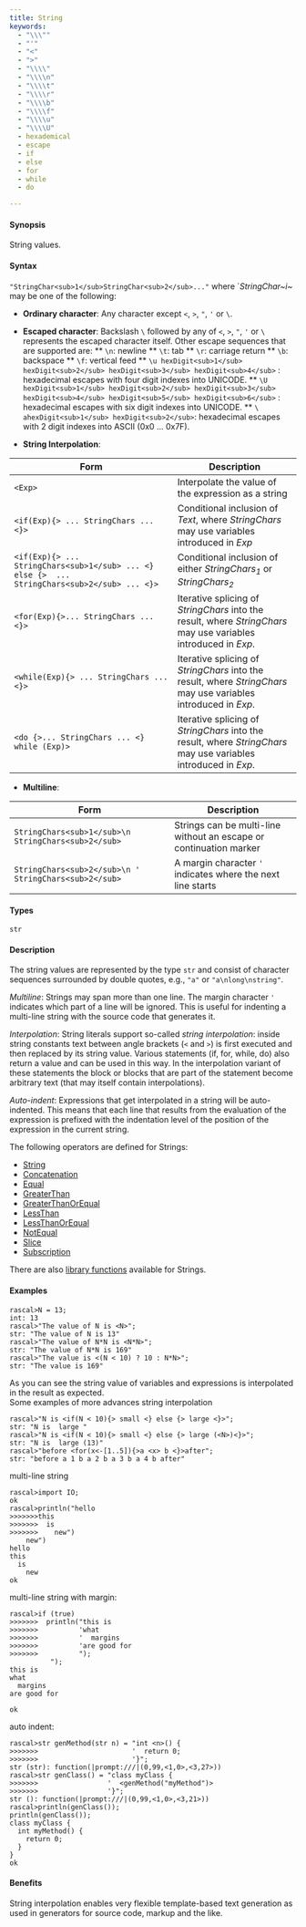 ```yaml
---
title: String
keywords:
  - "\\\""
  - "'"
  - "<"
  - ">"
  - "\\\\"
  - "\\\\n"
  - "\\\\t"
  - "\\\\r"
  - "\\\\b"
  - "\\\\f"
  - "\\\\u"
  - "\\\\U"
  - hexademical
  - escape
  - if
  - else
  - for
  - while
  - do

---
```


#### Synopsis

String values.

#### Syntax

`"StringChar<sub>1</sub>StringChar<sub>2</sub>..."`
where `_StringChar~i~_ may be one of the following:

*  __Ordinary character__: Any character except `<`, `>`, `"`, `'` or `\`.
*  __Escaped character__: Backslash `\` followed by any of  `<`, `>`, `"`, `'` or `\` represents the escaped character itself.
  Other escape sequences that are supported are:
**  `\n`: newline
**  `\t`: tab
**  `\r`: carriage return
**  `\b`: backspace
**  `\f`: vertical feed
**  `\u hexDigit<sub>1</sub> hexDigit<sub>2</sub> hexDigit<sub>3</sub> hexDigit<sub>4</sub>` : hexadecimal escapes with four digit indexes into UNICODE.
**  `\U hexDigit<sub>1</sub> hexDigit<sub>2</sub> hexDigit<sub>3</sub> hexDigit<sub>4</sub> hexDigit<sub>5</sub> hexDigit<sub>6</sub>` : hexadecimal escapes with six digit indexes into UNICODE.
**  `\ ahexDigit<sub>1</sub> hexDigit<sub>2</sub>`:  hexadecimal escapes with 2 digit indexes into ASCII (0x0 ... 0x7F).


*  __String Interpolation__: 

| Form      | Description |
| --- | --- |
| `<Exp>` | Interpolate the value of the expression as a string |
| `<if(Exp){> ... StringChars ... <}>` | Conditional inclusion of _Text_, where _StringChars_ may use variables introduced in _Exp_ |
| `<if(Exp){> ... StringChars<sub>1</sub> ... <} else {>  ... StringChars<sub>2</sub> ... <}>` | Conditional inclusion of either _StringChars<sub>1</sub>_ or _StringChars<sub>2</sub>_ |
| `<for(Exp){>... StringChars ... <}>` | Iterative splicing of _StringChars_ into the result, where _StringChars_ may use variables introduced in _Exp_. |
| `<while(Exp){> ... StringChars ... <}>` | Iterative splicing of _StringChars_ into the result, where _StringChars_ may use variables introduced in _Exp_. |
| `<do {>... StringChars ... <} while (Exp)>` | Iterative splicing of _StringChars_ into the result, where _StringChars_ may use variables introduced in _Exp_. |


*  __Multiline__:

| Form | Description  |
| --- | --- |
| `StringChars<sub>1</sub>\n StringChars<sub>2</sub> `   | Strings can be multi-line without an escape or continuation marker  |
| `StringChars<sub>2</sub>\n '  StringChars<sub>2</sub>` | A margin character `'` indicates where the next line starts  |



#### Types

`str`

#### Description

The string values are represented by the type `str` and consist of character 
sequences surrounded by double quotes, e.g., `"a"` or `"a\nlong\nstring"`.

_Multiline_: Strings may span more than one line. The margin character `'` indicates which part of a line will be ignored. This is useful for indenting a multi-line string with the source code that generates it.

_Interpolation_:  String literals support so-called _string interpolation_: 
inside string constants text between angle brackets (`<` and `>`) is first executed and then replaced by
 its string value.
Various statements (if, for, while, do) also return a value and can be used in this way.
In the interpolation variant of these statements the block or blocks that are part of the statement become arbitrary text 
(that may itself contain interpolations). 

_Auto-indent_: Expressions that get interpolated in a string will be auto-indented. This means that each line that results from the evaluation of the expression is prefixed with the indentation level of the position of the expression in the current string.

The following operators are defined for Strings:
* [String](../../../../Rascal/Expressions/Values/String)
* [Concatenation](../../../../Rascal/Expressions/Values/String/Concatenation)
* [Equal](../../../../Rascal/Expressions/Values/String/Equal)
* [GreaterThan](../../../../Rascal/Expressions/Values/String/GreaterThan)
* [GreaterThanOrEqual](../../../../Rascal/Expressions/Values/String/GreaterThanOrEqual)
* [LessThan](../../../../Rascal/Expressions/Values/String/LessThan)
* [LessThanOrEqual](../../../../Rascal/Expressions/Values/String/LessThanOrEqual)
* [NotEqual](../../../../Rascal/Expressions/Values/String/NotEqual)
* [Slice](../../../../Rascal/Expressions/Values/String/Slice)
* [Subscription](../../../../Rascal/Expressions/Values/String/Subscription)

There are also [library functions](../../../../Library/String.md) available for Strings.

#### Examples


```rascal-shell
rascal>N = 13;
int: 13
rascal>"The value of N is <N>";
str: "The value of N is 13"
rascal>"The value of N*N is <N*N>";
str: "The value of N*N is 169"
rascal>"The value is <(N < 10) ? 10 : N*N>";
str: "The value is 169"
```
As you can see the string value of variables and expressions is interpolated in the result as expected. 
<br />
Some examples of more advances string interpolation 

```rascal-shell
rascal>"N is <if(N < 10){> small <} else {> large <}>";
str: "N is  large "
rascal>"N is <if(N < 10){> small <} else {> large (<N>)<}>";
str: "N is  large (13)"
rascal>"before <for(x<-[1..5]){>a <x> b <}>after";
str: "before a 1 b a 2 b a 3 b a 4 b after"
```
multi-line string

```rascal-shell
rascal>import IO;
ok
rascal>println("hello
>>>>>>>this
>>>>>>>  is
>>>>>>>    new")
    new")
hello
this
  is
    new
ok
```
multi-line string with margin:

```rascal-shell
rascal>if (true)
>>>>>>>  println("this is
>>>>>>>          'what
>>>>>>>          '  margins
>>>>>>>          'are good for
>>>>>>>          ");
          ");
this is
what
  margins
are good for
          
ok
```
auto indent:

```rascal-shell
rascal>str genMethod(str n) = "int <n>() {
>>>>>>>                       '  return 0;
>>>>>>>                       '}";
str (str): function(|prompt:///|(0,99,<1,0>,<3,27>))
rascal>str genClass() = "class myClass {
>>>>>>>                 '  <genMethod("myMethod")>
>>>>>>>                 '}";
str (): function(|prompt:///|(0,99,<1,0>,<3,21>))
rascal>println(genClass());
println(genClass());
class myClass {
  int myMethod() {
    return 0;
  }
}
ok
```


#### Benefits

String interpolation enables very flexible template-based text generation as used in generators for
source code, markup and the like.


